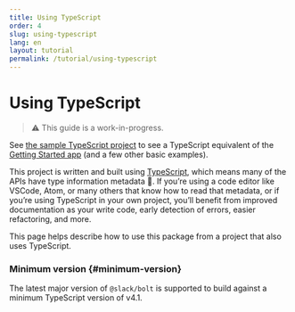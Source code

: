 ```yaml
---
title: Using TypeScript
order: 4
slug: using-typescript
lang: en
layout: tutorial
permalink: /tutorial/using-typescript
---
```

# Using TypeScript
> ⚠️ This guide is a work-in-progress.

See [the sample TypeScript project][1] to see a TypeScript equivalent of the [Getting Started app][2] (and a few other basic examples).

This project is written and built using [TypeScript](https://www.typescriptlang.org/), which means many of the APIs have type information metadata 🎉. If you’re using a code editor like VSCode, Atom, or many others that know how to read that metadata, or if you’re using TypeScript in your own project, you’ll benefit from improved documentation as your write code, early detection of errors, easier refactoring, and more.

This page helps describe how to use this package from a project that also uses TypeScript.

### Minimum version {#minimum-version}

The latest major version of `@slack/bolt` is supported to build against a minimum TypeScript version of v4.1.

[1]: https://github.com/slackapi/bolt-js/tree/main/examples/getting-started-typescript
[2]: https://github.com/slackapi/bolt-js-getting-started-app